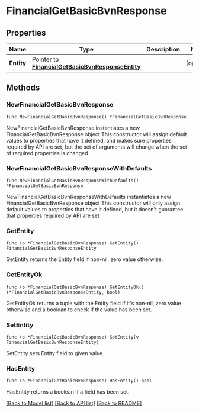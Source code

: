 # FinancialGetBasicBvnResponse

## Properties

Name | Type | Description | Notes
------------ | ------------- | ------------- | -------------
**Entity** | Pointer to [**FinancialGetBasicBvnResponseEntity**](FinancialGetBasicBvnResponseEntity.md) |  | [optional] 

## Methods

### NewFinancialGetBasicBvnResponse

`func NewFinancialGetBasicBvnResponse() *FinancialGetBasicBvnResponse`

NewFinancialGetBasicBvnResponse instantiates a new FinancialGetBasicBvnResponse object
This constructor will assign default values to properties that have it defined,
and makes sure properties required by API are set, but the set of arguments
will change when the set of required properties is changed

### NewFinancialGetBasicBvnResponseWithDefaults

`func NewFinancialGetBasicBvnResponseWithDefaults() *FinancialGetBasicBvnResponse`

NewFinancialGetBasicBvnResponseWithDefaults instantiates a new FinancialGetBasicBvnResponse object
This constructor will only assign default values to properties that have it defined,
but it doesn't guarantee that properties required by API are set

### GetEntity

`func (o *FinancialGetBasicBvnResponse) GetEntity() FinancialGetBasicBvnResponseEntity`

GetEntity returns the Entity field if non-nil, zero value otherwise.

### GetEntityOk

`func (o *FinancialGetBasicBvnResponse) GetEntityOk() (*FinancialGetBasicBvnResponseEntity, bool)`

GetEntityOk returns a tuple with the Entity field if it's non-nil, zero value otherwise
and a boolean to check if the value has been set.

### SetEntity

`func (o *FinancialGetBasicBvnResponse) SetEntity(v FinancialGetBasicBvnResponseEntity)`

SetEntity sets Entity field to given value.

### HasEntity

`func (o *FinancialGetBasicBvnResponse) HasEntity() bool`

HasEntity returns a boolean if a field has been set.


[[Back to Model list]](../README.md#documentation-for-models) [[Back to API list]](../README.md#documentation-for-api-endpoints) [[Back to README]](../README.md)



